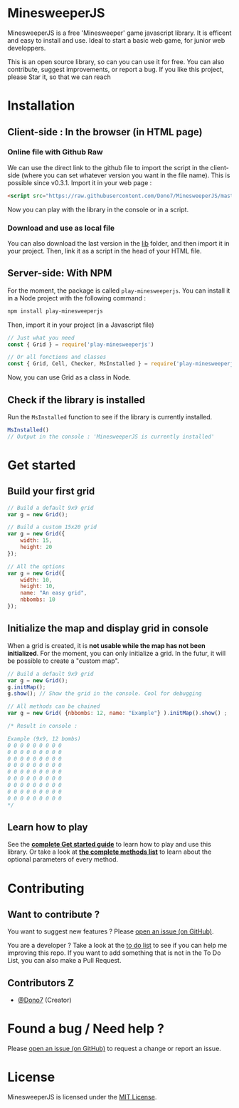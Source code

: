 # MinesweeperJS

MinesweeperJS is a free 'Minesweeper' game javascript library. 
It is efficent and easy to install and use. Ideal to start a basic web game, for junior web developpers.

This is an open source library, so can you can use it for free. You can also contribute, suggest improvements, or report a bug.  If you like this project, please Star it, so that we can reach 

# Installation

## Client-side : In the browser (in HTML page)

### Online file with Github Raw

We can use the direct link to the github file to import the script in the client-side (where you can set whatever version you want in the file name). This is possible since v0.3.1. Import it in your web page :

```html
<script src="https://raw.githubusercontent.com/Dono7/MinesweeperJS/master/lib/client-0.3.1.min.js"></script>
```

Now you can play with the library in the console or in a script.

### Download and use as local file

You can also download the last version in the [lib](lib/) folder, and then import it in your project. Then, link it as a script in the head of your HTML file.

## Server-side: With NPM
For the moment, the package is called `play-minesweeperjs`. You can install it in a Node project with the following command :
```bash
npm install play-minesweeperjs
```
Then, import it in your project (in a Javascript file)
```js
// Just what you need
const { Grid } = require('play-minesweeperjs')

// Or all fonctions and classes
const { Grid, Cell, Checker, MsInstalled } = require('play-minesweeperjs')
```
Now, you can use Grid as a class in Node.

## Check if the library is installed

Run the `MsInstalled` function to see if the library is currently installed.
```js
MsInstalled()
// Output in the console : 'MinesweeperJS is currently installed'
```

# Get started

## Build your first grid

```js
// Build a default 9x9 grid
var g = new Grid(); 

// Build a custom 15x20 grid
var g = new Grid({
    width: 15,
    height: 20
}); 

// All the options
var g = new Grid({
    width: 10,
    height: 10,
    name: "An easy grid",
    nbbombs: 10
}); 
```

## Initialize the map and display grid in console

When a grid is created, it is **not usable while the map has not been initialized**. 
For the moment, you can only initialize a grid. In the futur, it will be possible to create a "custom map".

```js
// Build a default 9x9 grid
var g = new Grid(); 
g.initMap();
g.show(); // Show the grid in the console. Cool for debugging

// All methods can be chained
var g = new Grid( {nbbombs: 12, name: "Example"} ).initMap().show() ;

/* Result in console :

Example (9x9, 12 bombs) 
0 0 0 0 0 0 0 0 0 
0 0 0 0 0 0 0 0 0 
0 0 0 0 0 0 0 0 0 
0 0 0 0 0 0 0 0 0 
0 0 0 0 0 0 0 0 0 
0 0 0 0 0 0 0 0 0 
0 0 0 0 0 0 0 0 0 
0 0 0 0 0 0 0 0 0 
0 0 0 0 0 0 0 0 0 
*/
```


## Learn how to play

See the **[complete Get started guide](doc/GetStarted.md)** to learn how to play and use this library. Or take a look at **[the complete methods list](MethodsList.md)** to learn about the optional parameters of every method.
# Contributing

## Want to contribute ?

You want to suggest new features ? Please [open an issue (on GitHub)](https://github.com/Dono7/MinesweeperJS/issues).

You are a developer ? Take a look at the [to do list](https://trello.com/b/tyBP7IQ0/minesweeperjs-todo-list) to see if you can help me improving this repo. 
If you want to add something that is not in the To Do List, you can also make a Pull Request.

## Contributors Z

- [@Dono7](https://github.com/Dono7) (Creator)

# Found a bug / Need help ?

Please [open an issue (on GitHub)](https://github.com/Dono7/MinesweeperJS/issues) to request a change or report an issue.

# License

MinesweeperJS is licensed under the [MIT License](LICENSE).
